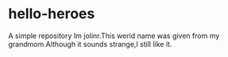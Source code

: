 # hello-heroes
A simple repository
Im jolinr.This werid name was given from my grandmom.Although it sounds strange,I still like it.
